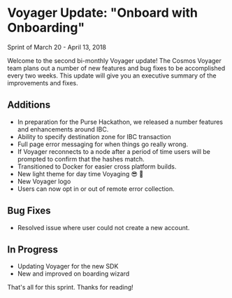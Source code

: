 # Voyager Update: "Onboard with Onboarding"

Sprint of March 20 - April 13, 2018

Welcome to the second bi-monthly Voyager update! The Cosmos Voyager team plans out a number of new features and bug fixes to be accomplished every two weeks. This update will give you an executive summary of the improvements and fixes.

## Additions

* In preparation for the Purse Hackathon, we released a number features and enhancements around IBC.
* Ability to specify destination zone for IBC transaction
* Full page error messaging for when things go really wrong.
* If Voyager reconnects to a node after a period of time users will be prompted to confirm that the hashes match.
* Transitioned to Docker for easier cross platform builds.
* New light theme for day time Voyaging 😎 🚀
* New Voyager logo
* Users can now opt in or out of remote error collection.

## Bug Fixes

* Resolved issue where user could not create a new account.

## In Progress

* Updating Voyager for the new SDK
* New and improved on boarding wizard

That's all for this sprint. Thanks for reading!
